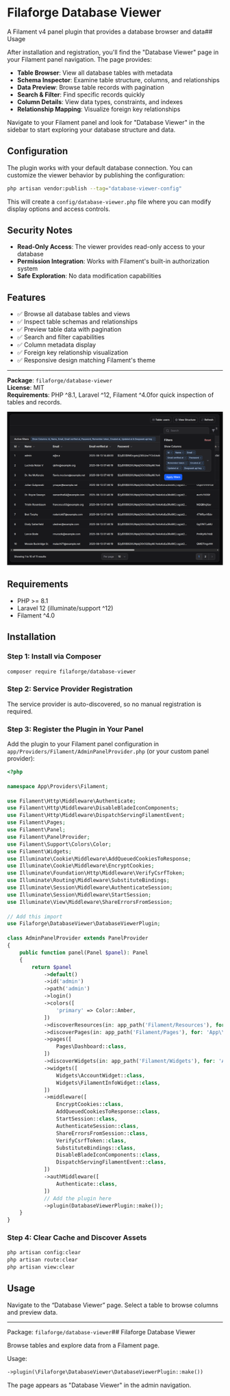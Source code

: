 # Filaforge Database Viewer

A Filament v4 panel plugin that provides a database browser and data## Usage

After installation and registration, you'll find the "Database Viewer" page in your Filament panel navigation. The page provides:

- **Table Browser**: View all database tables with metadata
- **Schema Inspector**: Examine table structure, columns, and relationships
- **Data Preview**: Browse table records with pagination
- **Search & Filter**: Find specific records quickly
- **Column Details**: View data types, constraints, and indexes
- **Relationship Mapping**: Visualize foreign key relationships

Navigate to your Filament panel and look for "Database Viewer" in the sidebar to start exploring your database structure and data.

## Configuration

The plugin works with your default database connection. You can customize the viewer behavior by publishing the configuration:

```bash
php artisan vendor:publish --tag="database-viewer-config"
```

This will create a `config/database-viewer.php` file where you can modify display options and access controls.

## Security Notes

- **Read-Only Access**: The viewer provides read-only access to your database
- **Permission Integration**: Works with Filament's built-in authorization system
- **Safe Exploration**: No data modification capabilities

## Features

- ✅ Browse all database tables and views
- ✅ Inspect table schemas and relationships
- ✅ Preview table data with pagination
- ✅ Search and filter capabilities
- ✅ Column metadata display
- ✅ Foreign key relationship visualization
- ✅ Responsive design matching Filament's theme

---

**Package**: `filaforge/database-viewer`  
**License**: MIT  
**Requirements**: PHP ^8.1, Laravel ^12, Filament ^4.0for quick inspection of tables and records.

![Screenshot](screenshot.png)

## Requirements
- PHP >= 8.1
- Laravel 12 (illuminate/support ^12)
- Filament ^4.0

## Installation

### Step 1: Install via Composer
```bash
composer require filaforge/database-viewer
```

### Step 2: Service Provider Registration
The service provider is auto-discovered, so no manual registration is required.

### Step 3: Register the Plugin in Your Panel
Add the plugin to your Filament panel configuration in `app/Providers/Filament/AdminPanelProvider.php` (or your custom panel provider):

```php
<?php

namespace App\Providers\Filament;

use Filament\Http\Middleware\Authenticate;
use Filament\Http\Middleware\DisableBladeIconComponents;
use Filament\Http\Middleware\DispatchServingFilamentEvent;
use Filament\Pages;
use Filament\Panel;
use Filament\PanelProvider;
use Filament\Support\Colors\Color;
use Filament\Widgets;
use Illuminate\Cookie\Middleware\AddQueuedCookiesToResponse;
use Illuminate\Cookie\Middleware\EncryptCookies;
use Illuminate\Foundation\Http\Middleware\VerifyCsrfToken;
use Illuminate\Routing\Middleware\SubstituteBindings;
use Illuminate\Session\Middleware\AuthenticateSession;
use Illuminate\Session\Middleware\StartSession;
use Illuminate\View\Middleware\ShareErrorsFromSession;

// Add this import
use Filaforge\DatabaseViewer\DatabaseViewerPlugin;

class AdminPanelProvider extends PanelProvider
{
    public function panel(Panel $panel): Panel
    {
        return $panel
            ->default()
            ->id('admin')
            ->path('admin')
            ->login()
            ->colors([
                'primary' => Color::Amber,
            ])
            ->discoverResources(in: app_path('Filament/Resources'), for: 'App\\Filament\\Resources')
            ->discoverPages(in: app_path('Filament/Pages'), for: 'App\\Filament\\Pages')
            ->pages([
                Pages\Dashboard::class,
            ])
            ->discoverWidgets(in: app_path('Filament/Widgets'), for: 'App\\Filament\\Widgets')
            ->widgets([
                Widgets\AccountWidget::class,
                Widgets\FilamentInfoWidget::class,
            ])
            ->middleware([
                EncryptCookies::class,
                AddQueuedCookiesToResponse::class,
                StartSession::class,
                AuthenticateSession::class,
                ShareErrorsFromSession::class,
                VerifyCsrfToken::class,
                SubstituteBindings::class,
                DisableBladeIconComponents::class,
                DispatchServingFilamentEvent::class,
            ])
            ->authMiddleware([
                Authenticate::class,
            ])
            // Add the plugin here
            ->plugin(DatabaseViewerPlugin::make());
    }
}
```

### Step 4: Clear Cache and Discover Assets
```bash
php artisan config:clear
php artisan route:clear
php artisan view:clear
```

## Usage
Navigate to the “Database Viewer” page. Select a table to browse columns and preview data.

---
Package: `filaforge/database-viewer`## Filaforge Database Viewer

Browse tables and explore data from a Filament page.

Usage:

```php
->plugin(\Filaforge\DatabaseViewer\DatabaseViewerPlugin::make())
```

The page appears as "Database Viewer" in the admin navigation.


